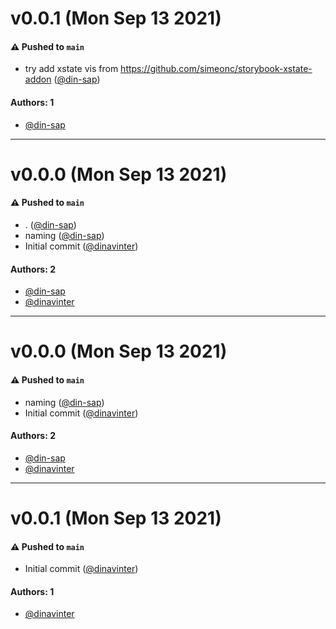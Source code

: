 # v0.0.1 (Mon Sep 13 2021)

#### ⚠️ Pushed to `main`

- try add xstate vis from https://github.com/simeonc/storybook-xstate-addon ([@din-sap](https://github.com/din-sap))

#### Authors: 1

- [@din-sap](https://github.com/din-sap)

---

# v0.0.0 (Mon Sep 13 2021)

#### ⚠️ Pushed to `main`

- . ([@din-sap](https://github.com/din-sap))
- naming ([@din-sap](https://github.com/din-sap))
- Initial commit ([@dinavinter](https://github.com/dinavinter))

#### Authors: 2

- [@din-sap](https://github.com/din-sap)
- [@dinavinter](https://github.com/dinavinter)

---

# v0.0.0 (Mon Sep 13 2021)

#### ⚠️ Pushed to `main`

- naming ([@din-sap](https://github.com/din-sap))
- Initial commit ([@dinavinter](https://github.com/dinavinter))

#### Authors: 2

- [@din-sap](https://github.com/din-sap)
- [@dinavinter](https://github.com/dinavinter)

---

# v0.0.1 (Mon Sep 13 2021)

#### ⚠️ Pushed to `main`

- Initial commit ([@dinavinter](https://github.com/dinavinter))

#### Authors: 1

- [@dinavinter](https://github.com/dinavinter)
